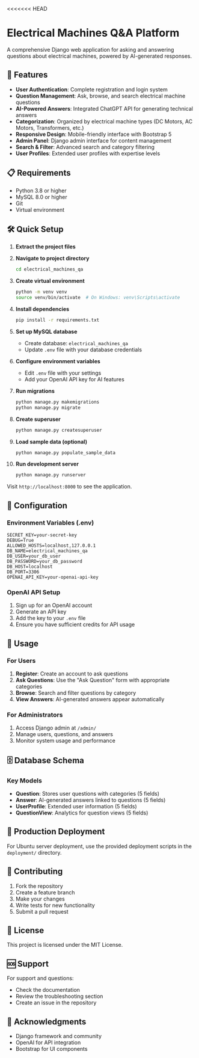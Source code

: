 <<<<<<< HEAD
# Electrical Machines Q&A Platform

A comprehensive Django web application for asking and answering questions about electrical machines, powered by AI-generated responses.

## 🚀 Features

- **User Authentication**: Complete registration and login system
- **Question Management**: Ask, browse, and search electrical machine questions
- **AI-Powered Answers**: Integrated ChatGPT API for generating technical answers
- **Categorization**: Organized by electrical machine types (DC Motors, AC Motors, Transformers, etc.)
- **Responsive Design**: Mobile-friendly interface with Bootstrap 5
- **Admin Panel**: Django admin interface for content management
- **Search & Filter**: Advanced search and category filtering
- **User Profiles**: Extended user profiles with expertise levels

## 📋 Requirements

- Python 3.8 or higher
- MySQL 8.0 or higher
- Git
- Virtual environment 

## 🛠 Quick Setup

1. **Extract the project files** 
2. **Navigate to project directory**
   ```bash
   cd electrical_machines_qa
   ```

3. **Create virtual environment**
   ```bash
   python -m venv venv
   source venv/bin/activate  # On Windows: venv\Scripts\activate
   ```

4. **Install dependencies**
   ```bash
   pip install -r requirements.txt
   ```

5. **Set up MySQL database**
   - Create database: `electrical_machines_qa`
   - Update `.env` file with your database credentials

6. **Configure environment variables**
   - Edit `.env` file with your settings
   - Add your OpenAI API key for AI features

7. **Run migrations**
   ```bash
   python manage.py makemigrations
   python manage.py migrate
   ```

8. **Create superuser**
   ```bash
   python manage.py createsuperuser
   ```

9. **Load sample data (optional)**
   ```bash
   python manage.py populate_sample_data
   ```

10. **Run development server**
    ```bash
    python manage.py runserver
    ```

Visit `http://localhost:8000` to see the application.

## 🔧 Configuration

### Environment Variables (.env)

```env
SECRET_KEY=your-secret-key
DEBUG=True
ALLOWED_HOSTS=localhost,127.0.0.1
DB_NAME=electrical_machines_qa
DB_USER=your_db_user
DB_PASSWORD=your_db_password
DB_HOST=localhost
DB_PORT=3306
OPENAI_API_KEY=your-openai-api-key
```

### OpenAI API Setup

1. Sign up for an OpenAI account
2. Generate an API key
3. Add the key to your `.env` file
4. Ensure you have sufficient credits for API usage

## 📝 Usage

### For Users
1. **Register**: Create an account to ask questions
2. **Ask Questions**: Use the "Ask Question" form with appropriate categories
3. **Browse**: Search and filter questions by category
4. **View Answers**: AI-generated answers appear automatically

### For Administrators
1. Access Django admin at `/admin/`
2. Manage users, questions, and answers
3. Monitor system usage and performance

## 🗄️ Database Schema

### Key Models
- **Question**: Stores user questions with categories (5 fields)
- **Answer**: AI-generated answers linked to questions (5 fields)
- **UserProfile**: Extended user information (5 fields)
- **QuestionView**: Analytics for question views (5 fields)

## 🚀 Production Deployment

For Ubuntu server deployment, use the provided deployment scripts in the `deployment/` directory.

## 🤝 Contributing

1. Fork the repository
2. Create a feature branch
3. Make your changes
4. Write tests for new functionality
5. Submit a pull request

## 📄 License

This project is licensed under the MIT License.

## 🆘 Support

For support and questions:
- Check the documentation
- Review the troubleshooting section
- Create an issue in the repository

## 🙏 Acknowledgments

- Django framework and community
- OpenAI for API integration
- Bootstrap for UI components
